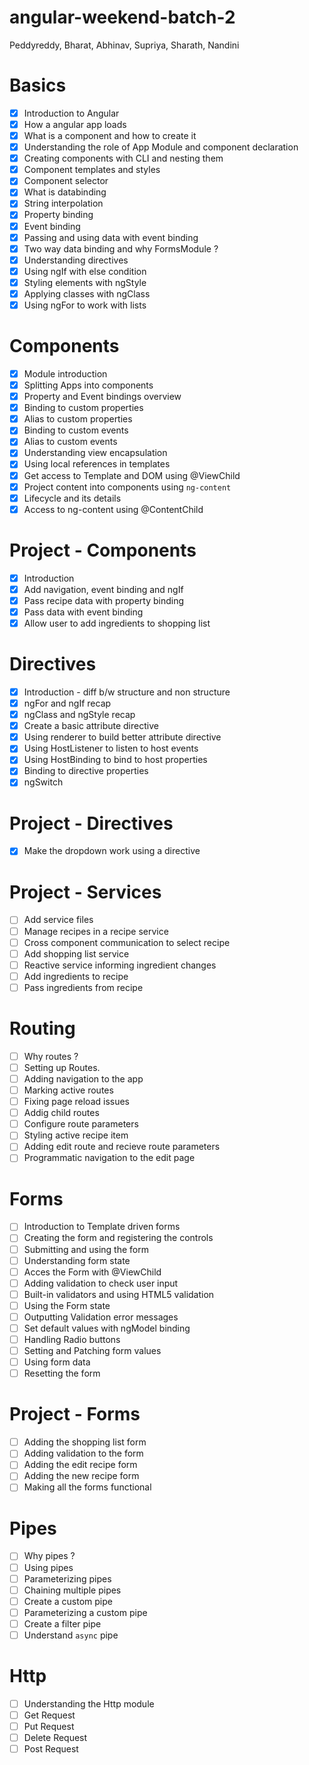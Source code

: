 # angular-weekend-batch-2
Peddyreddy, Bharat, Abhinav, Supriya, Sharath, Nandini

# Basics
- [X] Introduction to Angular
- [X] How a angular app loads
- [X] What is a component and how to create it
- [X] Understanding the role of App Module and component declaration
- [X] Creating components with CLI and nesting them
- [X] Component templates and styles
- [X] Component selector
- [X] What is databinding
- [X] String interpolation
- [X] Property binding
- [X] Event binding
- [X] Passing and using data with event binding
- [X] Two way data binding and why FormsModule ?
- [X] Understanding directives
- [X] Using ngIf with else condition
- [X] Styling elements with ngStyle
- [X] Applying classes with ngClass
- [X] Using ngFor to work with lists

# Components
- [x] Module introduction
- [X] Splitting Apps into components
- [X] Property and Event bindings overview
- [X] Binding to custom properties
- [X] Alias to custom properties
- [X] Binding to custom events
- [X] Alias to custom events
- [X] Understanding view encapsulation
- [X] Using local references in templates
- [X] Get access to Template and DOM using @ViewChild
- [x] Project content into components using `ng-content`
- [X] Lifecycle and its details
- [X] Access to ng-content using @ContentChild

# Project - Components
- [X] Introduction
- [X] Add navigation, event binding and ngIf
- [X] Pass recipe data with property binding
- [X] Pass data with event binding
- [X] Allow user to add ingredients to shopping list

# Directives
- [X] Introduction - diff b/w structure and non structure
- [X] ngFor and ngIf recap
- [X] ngClass and ngStyle recap
- [X] Create a basic attribute directive
- [X] Using renderer to build better attribute directive
- [X] Using HostListener to listen to host events
- [X] Using HostBinding to bind to host properties
- [X] Binding to directive properties
- [x] ngSwitch

# Project - Directives
- [X] Make the dropdown work using a directive

# Project - Services
- [ ] Add service files
- [ ] Manage recipes in a recipe service
- [ ] Cross component communication to select recipe
- [ ] Add shopping list service
- [ ] Reactive service informing ingredient changes
- [ ] Add ingredients to recipe
- [ ] Pass ingredients from recipe

# Routing
- [ ] Why routes ?
- [ ] Setting up Routes.
- [ ] Adding navigation to the app
- [ ] Marking active routes
- [ ] Fixing page reload issues
- [ ] Addig child routes
- [ ] Configure route parameters
- [ ] Styling active recipe item
- [ ] Adding edit route and recieve route parameters
- [ ] Programmatic navigation to the edit page

# Forms
- [ ] Introduction to Template driven forms
- [ ] Creating the form and registering the controls
- [ ] Submitting and using the form
- [ ] Understanding form state
- [ ] Acces the Form with @ViewChild
- [ ] Adding validation to check user input
- [ ] Built-in validators and using HTML5 validation
- [ ] Using the Form state
- [ ] Outputting Validation error messages
- [ ] Set default values with ngModel binding
- [ ] Handling Radio buttons
- [ ] Setting and Patching form values
- [ ] Using form data
- [ ] Resetting the form

# Project - Forms
- [ ] Adding the shopping list form
- [ ] Adding validation to the form
- [ ] Adding the edit recipe form
- [ ] Adding the new recipe form
- [ ] Making all the forms functional

# Pipes
- [ ] Why pipes ?
- [ ] Using pipes
- [ ] Parameterizing pipes
- [ ] Chaining multiple pipes
- [ ] Create a custom pipe
- [ ] Parameterizing a custom pipe
- [ ] Create a filter pipe
- [ ] Understand `async` pipe

# Http
- [ ] Understanding the Http module
- [ ] Get Request
- [ ] Put Request
- [ ] Delete Request
- [ ] Post Request
